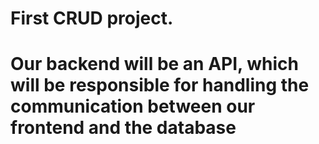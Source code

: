 # First CRUD project.  

# Our backend will be an API, which will be responsible for handling the communication between our frontend and the database